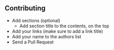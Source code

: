 ## Contributing
* Add sections (optional)
    * Add section title to the contents, on the top
* Add your links (make sure to add a link title)
* Add your name to the authors list
* Send a Pull Request
